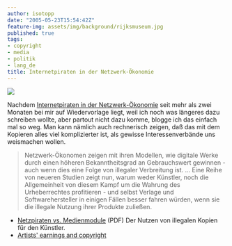 ```yaml
---
author: isotopp
date: "2005-05-23T15:54:42Z"
feature-img: assets/img/background/rijksmuseum.jpg
published: true
tags:
- copyright
- media
- politik
- lang_de
title: Internetpiraten in der Netzwerk-Ökonomie
---
```

![](/uploads/piraten.jpg)

Nachdem
[Internetpiraten in der Netzwerk-Ökonomie](http://www.heise.de/tp/r4/artikel/19/19679/1.html) seit
mehr als zwei Monaten bei mir auf Wiedervorlage liegt, weil ich noch was
längeres dazu schreiben wollte, aber partout nicht dazu komme, blogge ich
das einfach mal so weg. Man kann nämlich auch rechnerisch zeigen, daß das
mit dem Kopieren alles viel komplizierter ist, als gewisse
Interessenverbände uns weismachen wollen.

> Netzwerk-Ökonomen zeigen mit ihren Modellen, wie digitale Werke durch
> einen höheren Bekanntheitsgrad an Gebrauchswert gewinnen - auch wenn dies
> eine Folge von illegaler Verbreitung ist. ... Eine Reihe von neueren
> Studien zeigt nun, warum weder Künstler, noch die Allgemeinheit von diesem
> Kampf um die Wahrung des Urheberrechtes profitieren - und selbst Verlage
> und Softwarehersteller in einigen Fällen besser fahren würden, wenn sie
> die illegale Nutzung ihrer Produkte zuließen.

- [Netzpiraten vs. Medienmodule](http://www.wz-berlin.de/publikation/pdf/wm107/26.pdf) (PDF) Der Nutzen von illegalen Kopien für den   Künstler.
- [Artists' earnings and copyright](http://www.firstmonday.org/issues/issue10_1/kretschmer/index.html)
